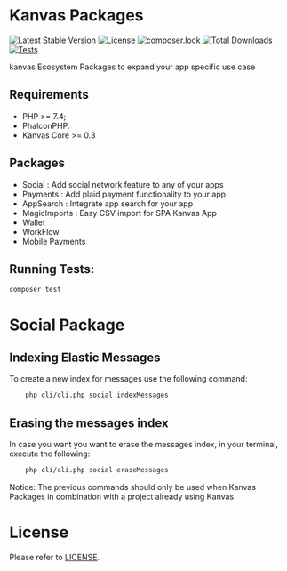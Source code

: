Kanvas Packages
============

[![Latest Stable Version](https://poser.pugx.org/gino-pane/kanvas/packages/v/stable)](https://packagist.org/packages/kanvas/packages)
[![License](https://poser.pugx.org/gino-pane/kanvas/packages/license)](https://packagist.org/packages/kanvas/packages)
[![composer.lock](https://poser.pugx.org/gino-pane/kanvas/packages/composerlock)](https://packagist.org/packages/kanvas/packages)
[![Total Downloads](https://poser.pugx.org/gino-pane/kanvas/packages/downloads)](https://packagist.org/packages/kanvas/packages)
[![Tests](https://github.com/bakaphp/kanvas-packages/workflows/Tests/badge.svg?branch=development)](https://github.com/bakaphp/kanvas-packages/actions?query=workflow%3ATests)

kanvas Ecosystem Packages to expand your app specific use case

Requirements
------------

* PHP >= 7.4;
* PhalconPHP.
* Kanvas Core >= 0.3

Packages
--------

* Social : Add social network feature to any of your apps
* Payments : Add plaid payment functionality to your app
* AppSearch : Integrate app search for your app
* MagicImports : Easy CSV import for SPA Kanvas App
* Wallet
* WorkFlow
* Mobile Payments

Running Tests:
--------
 
    composer test

# Social Package

## Indexing Elastic Messages

To create a new index for messages use the following command:

``` bash
    php cli/cli.php social indexMessages
```

## Erasing the messages index

In case you want you want to erase the messages index, in your terminal, execute the following:

``` bash
    php cli/cli.php social eraseMessages
```

Notice: The previous commands should only be used when Kanvas Packages in combination with a project already using Kanvas.

License
=======

Please refer to [LICENSE](https://github.com/GinoPane/kanvas/packages/blob/master/LICENSE).
